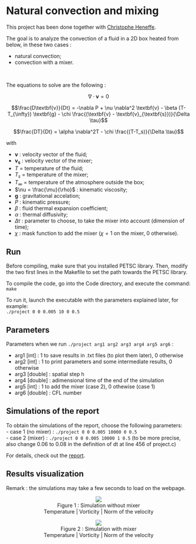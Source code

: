 # Natural convection and mixing

This project has been done together with [Christophe Heneffe](https://github.com/ChristopheHeneffe).

The goal is to analyze the convection of a fluid in a 2D box heated from below, in these two cases : 
   - natural convection;
   - convection with a mixer.

 <br>  

The equations to solve are the following :

$$\nabla \cdot \textbf{v} = 0$$

$$\frac{D\textbf{v}}{Dt} = -\nabla P + \nu \nabla^2 \textbf{v} - \beta (T-T_{\infty}) \textbf{g} - \chi \frac{(\textbf{v} - \textbf{v}_{\textbf{s}})}{\Delta \tau}$$

$$\frac{DT}{Dt} = \alpha \nabla^2T - \chi \frac{(T-T_s)}{\Delta \tau}$$

with

- $\textbf{v}$ : velocity vector of the fluid;
- $\textbf{v}_{\textbf{s}}$ : velocity vector of the mixer;
- $T$ = temperature of the fluid;
- $T_s$ = temperature of the mixer;
- $T_{\infty}$ = temperature of the atmosphere outside the box;
- $\nu = \frac{\mu}{\rho}$ : kinematic viscosity;
- $\textbf{g}$ : gravitational accelation;
- $P$ : kinematic pressure;
- $\beta$ : fluid thermal expansion coefficient;
- $\alpha$ : thermal diffusivity;
- $\Delta \tau$ : parameter to choose, to take the mixer into account (dimension of time);
- $\chi$ : mask function to add the mixer ($\chi=1$ on the mixer, 0 otherwise).


## Run

Before compiling, make sure that you installed PETSC library. Then, modify the two first lines in the Makefile to set the path towards the PETSC library.

To compile the code, go into the Code directory, and execute the command: \
```make```

To run it, launch the executable with the parameters explained later, for example: \
```./project 0 0 0.005 10 0 0.5```

## Parameters

Parameters when we run ```./project arg1 arg2 arg3 arg4 arg5 arg6``` :
   - arg1 [int] : 1 to save results in .txt files (to plot them later), 0 otherwise
   - arg2 [int] : 1 to print parameters and some intermediate results, 0 otherwise
   - arg3 [double] : spatial step h
   - arg4 [double] : adimensional time of the end of the simulation
   - arg5 [int] : 1 to add the mixer (case 2), 0 othewise (case 1)
   - arg6 [double] : CFL number


## Simulations of the report

To obtain the simulations of the report, choose the following parameters: \
    - case 1 (no mixer) : ```./project 0 0 0.005 10000 0 0.5``` \
    - case 2 (mixer) : ```./project 0 0 0.005 10000 1 0.5``` (to be more precise, also change 0.06 to 0.08 in the definition of dt at line 456 of project.c)


For details, check out the [report](report.pdf).


## Results visualization

Remark : the simulations may take a few seconds to load on the webpage.

<p align="center">
    <img src="Images/anim_nomixer.gif" />
    <br>  
    Figure 1 : Simulation without mixer <br> Temperature | Vorticity | Norm of the velocity 
</p>


<p align="center">
    <img src="Images/anim_mixer.gif" />
    <br>  
    Figure 2 : Simulation with mixer <br> Temperature | Vorticity | Norm of the velocity
</p>







